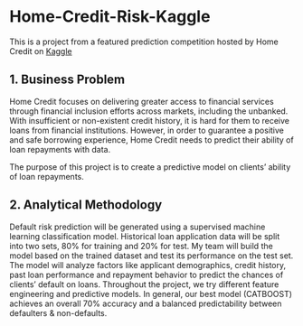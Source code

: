 # Home-Credit-Risk-Kaggle

This is a project from a featured prediction competition hosted by Home Credit on [Kaggle](https://www.kaggle.com/competitions/home-credit-default-risk/overview)

## 1. Business Problem

Home Credit focuses on delivering greater access to financial services through financial inclusion efforts across markets, including the unbanked. With insufficient or non-existent credit history, it is hard for them to receive loans from financial institutions. However, in order to guarantee a positive and safe borrowing experience, Home Credit needs to predict their ability of loan repayments with data.

The purpose of this project is to create a predictive model on clients’ ability of loan repayments.

## 2. Analytical Methodology

Default risk prediction will be generated using a supervised machine learning classification model. Historical loan application data will be split into two sets, 80% for training and 20% for test. My team will build the model based on the trained dataset and test its performance on the test set. The model will analyze factors like applicant demographics, credit history, past loan performance and repayment behavior to predict the chances of clients’ default on loans. Throughout the project, we try different feature engineering and predictive models. In general, our best model (CATBOOST) achieves an overall 70% accuracy and a balanced predictability between defaulters & non-defaults.
